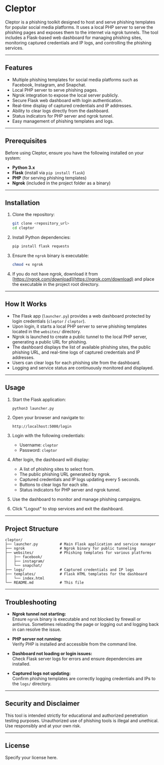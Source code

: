 # Cleptor

Cleptor is a phishing toolkit designed to host and serve phishing templates for popular social media platforms. It uses a local PHP server to serve the phishing pages and exposes them to the internet via ngrok tunnels. The tool includes a Flask-based web dashboard for managing phishing sites, monitoring captured credentials and IP logs, and controlling the phishing services.

---

## Features

- Multiple phishing templates for social media platforms such as Facebook, Instagram, and Snapchat.
- Local PHP server to serve phishing pages.
- Ngrok integration to expose the local server publicly.
- Secure Flask web dashboard with login authentication.
- Real-time display of captured credentials and IP addresses.
- Ability to clear logs directly from the dashboard.
- Status indicators for PHP server and ngrok tunnel.
- Easy management of phishing templates and logs.

---

## Prerequisites

Before using Cleptor, ensure you have the following installed on your system:

- **Python 3.x**  
- **Flask** (install via `pip install flask`)  
- **PHP** (for serving phishing templates)  
- **Ngrok** (included in the project folder as a binary)

---

## Installation

1. Clone the repository:

   ```bash
   git clone <repository_url>
   cd cleptor
   ```

2. Install Python dependencies:

   ```bash
   pip install flask requests
   ```

3. Ensure the `ngrok` binary is executable:

   ```bash
   chmod +x ngrok
   ```

4. If you do not have ngrok, download it from [https://ngrok.com/download](https://ngrok.com/download) and place the executable in the project root directory.

---

## How It Works

- The Flask app (`launcher.py`) provides a web dashboard protected by login credentials (`cleptor` / `cleptor`).
- Upon login, it starts a local PHP server to serve phishing templates located in the `websites/` directory.
- Ngrok is launched to create a public tunnel to the local PHP server, generating a public URL for phishing.
- The dashboard displays the list of available phishing sites, the public phishing URL, and real-time logs of captured credentials and IP addresses.
- Users can clear logs for each phishing site from the dashboard.
- Logging and service status are continuously monitored and displayed.

---

## Usage

1. Start the Flask application:

   ```bash
   python3 launcher.py
   ```

2. Open your browser and navigate to:

   ```
   http://localhost:5000/login
   ```

3. Login with the following credentials:

   - Username: `cleptor`
   - Password: `cleptor`

4. After login, the dashboard will display:

   - A list of phishing sites to select from.
   - The public phishing URL generated by ngrok.
   - Captured credentials and IP logs updating every 5 seconds.
   - Buttons to clear logs for each site.
   - Status indicators for PHP server and ngrok tunnel.

5. Use the dashboard to monitor and manage phishing campaigns.

6. Click "Logout" to stop services and exit the dashboard.

---

## Project Structure

```
cleptor/
├── launcher.py          # Main Flask application and service manager
├── ngrok                # Ngrok binary for public tunneling
├── websites/            # Phishing templates for various platforms
│   ├── facebook/
│   ├── instagram/
│   └── snapchat/
├── logs/                # Captured credentials and IP logs
├── templates/           # Flask HTML templates for the dashboard
│   └── index.html
└── README.md            # This file
```

---

## Troubleshooting

- **Ngrok tunnel not starting:**  
  Ensure `ngrok` binary is executable and not blocked by firewall or antivirus.
  Sometimes reloading the page or logging out and logging back in can resolve the issue.

- **PHP server not running:**  
  Verify PHP is installed and accessible from the command line.

- **Dashboard not loading or login issues:**  
  Check Flask server logs for errors and ensure dependencies are installed.

- **Captured logs not updating:**  
  Confirm phishing templates are correctly logging credentials and IPs to the `logs/` directory.

---

## Security and Disclaimer

This tool is intended strictly for educational and authorized penetration testing purposes. Unauthorized use of phishing tools is illegal and unethical. Use responsibly and at your own risk.

---

## License

Specify your license here.
